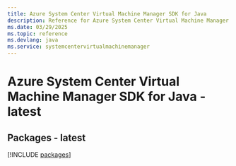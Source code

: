 ```yaml
---
title: Azure System Center Virtual Machine Manager SDK for Java
description: Reference for Azure System Center Virtual Machine Manager SDK for Java
ms.date: 03/29/2025
ms.topic: reference
ms.devlang: java
ms.service: systemcentervirtualmachinemanager
---
```

# Azure System Center Virtual Machine Manager SDK for Java - latest
## Packages - latest
[!INCLUDE [packages](system-center-virtual-machine-manager-index.md)]